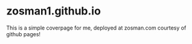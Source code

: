 # zosman1.github.io

This is a simple coverpage for me, deployed at zosman.com courtesy of github pages!